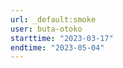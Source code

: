 ```yaml
---
url: _default:smoke
user: buta-otoko
starttime: "2023-03-17"
endtime: "2023-05-04"
---
```

<reserve />
